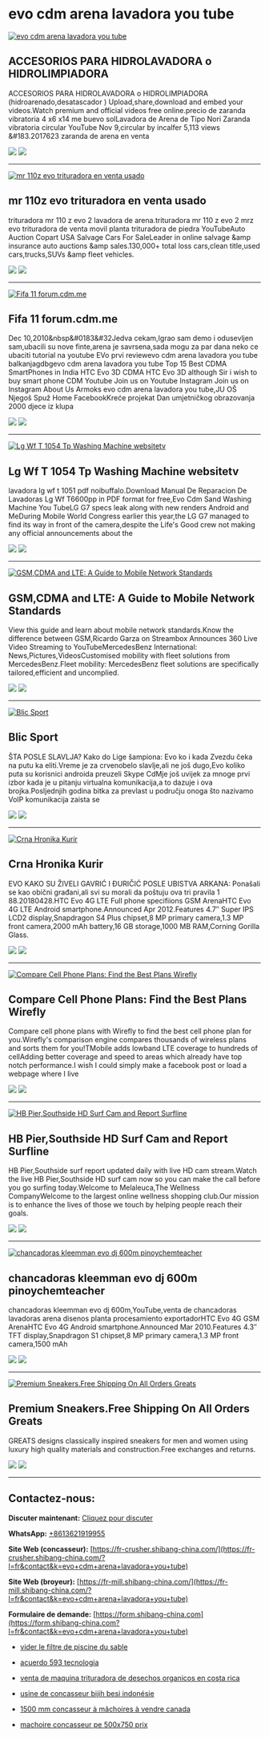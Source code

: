 # evo cdm arena lavadora you tube

<a href="https://swt.shibang-china.com/?l=fr&img&k=evo+cdm+arena+lavadora+you+tube" target="_blank">![evo cdm arena lavadora you tube](http://static.shibang-china.com/all-800x300/648.jpg)</a>

## ACCESORIOS PARA HIDROLAVADORA o HIDROLIMPIADORA
ACCESORIOS PARA HIDROLAVADORA o HIDROLIMPIADORA (hidroarenado,desatascador ) Upload,share,download and embed your videos.Watch premium and official videos free online.precio de zaranda vibratoria 4 x6 x14 me buevo solLavadora de Arena de Tipo Nori Zaranda vibratoria circular YouTube Nov 9,circular by incalfer 5,113 views &#183.2017623 zaranda de arena en venta


<a href="https://whatsapp.shibangsoft.com/WhatsApp.php" target="_blank" title="WhatsApp">![](http://static.shibang-china.com/icon/whatsapp.png)</a> <a href="https://swt.shibang-china.com/?l=fr&icon&k=evo+cdm+arena+lavadora+you+tube" target="_blank">![](http://static.shibang-china.com/icon/chat-fr.png)</a>

---

<a href="https://swt.shibang-china.com/?l=fr&img&k=evo+cdm+arena+lavadora+you+tube" target="_blank">![mr 110z evo trituradora en venta usado](http://static.shibang-china.com/all-800x300/254.jpg)</a>

## mr 110z evo trituradora en venta usado
trituradora mr 110 z evo 2 lavadora de arena.trituradora mr 110 z evo 2 mrz evo trituradora de venta movil planta trituradora de piedra YouTubeAuto Auction Copart USA Salvage Cars For SaleLeader in online salvage &amp insurance auto auctions &amp sales.130,000+ total loss cars,clean title,used cars,trucks,SUVs &amp fleet vehicles.


<a href="https://whatsapp.shibangsoft.com/WhatsApp.php" target="_blank" title="WhatsApp">![](http://static.shibang-china.com/icon/whatsapp.png)</a> <a href="https://swt.shibang-china.com/?l=fr&icon&k=evo+cdm+arena+lavadora+you+tube" target="_blank">![](http://static.shibang-china.com/icon/chat-fr.png)</a>

---

<a href="https://swt.shibang-china.com/?l=fr&img&k=evo+cdm+arena+lavadora+you+tube" target="_blank">![Fifa 11 forum.cdm.me](http://static.shibang-china.com/all-800x300/348.jpg)</a>

## Fifa 11 forum.cdm.me
Dec 10,2010&nbsp&#0183&#32Jedva cekam,Igrao sam demo i odusevljen sam,ubacili su nove finte,arena je savrsena,sada mogu za par dana neko ce ubaciti tutorial na youtube EVo prvi reviewevo cdm arena lavadora you tube balkanjagdbgevo cdm arena lavadora you tube Top 15 Best CDMA SmartPhones in India HTC Evo 3D CDMA HTC Evo 3D although Sir i wish to buy smart phone CDM Youtube Join us on Youtube Instagram Join us on Instagram About Us Armoks evo cdm arena lavadora you tube,JU OŠ Njegoš Spuž Home FacebookKreće projekat Dan umjetničkog obrazovanja 2000 djece iz klupa


<a href="https://whatsapp.shibangsoft.com/WhatsApp.php" target="_blank" title="WhatsApp">![](http://static.shibang-china.com/icon/whatsapp.png)</a> <a href="https://swt.shibang-china.com/?l=fr&icon&k=evo+cdm+arena+lavadora+you+tube" target="_blank">![](http://static.shibang-china.com/icon/chat-fr.png)</a>

---

<a href="https://swt.shibang-china.com/?l=fr&img&k=evo+cdm+arena+lavadora+you+tube" target="_blank">![Lg Wf T 1054 Tp Washing Machine websitetv](http://static.shibang-china.com/all-800x300/611.jpg)</a>

## Lg Wf T 1054 Tp Washing Machine websitetv
lavadora lg wf t 1051 pdf noibuffalo.Download Manual De Reparacion De Lavadoras Lg Wf T6600pp in PDF format for free,Evo Cdm Sand Washing Machine You TubeLG G7 specs leak along with new renders Android and MeDuring Mobile World Congress earlier this year,the LG G7 managed to find its way in front of the camera,despite the Life's Good crew not making any official announcements about the


<a href="https://whatsapp.shibangsoft.com/WhatsApp.php" target="_blank" title="WhatsApp">![](http://static.shibang-china.com/icon/whatsapp.png)</a> <a href="https://swt.shibang-china.com/?l=fr&icon&k=evo+cdm+arena+lavadora+you+tube" target="_blank">![](http://static.shibang-china.com/icon/chat-fr.png)</a>

---

<a href="https://swt.shibang-china.com/?l=fr&img&k=evo+cdm+arena+lavadora+you+tube" target="_blank">![GSM,CDMA and LTE: A Guide to Mobile Network Standards](http://static.shibang-china.com/all-800x300/2.jpg)</a>

## GSM,CDMA and LTE: A Guide to Mobile Network Standards
View this guide and learn about mobile network standards.Know the difference between GSM,Ricardo Garza on Streambox Announces 360 Live Video Streaming to YouTubeMercedesBenz International: News,Pictures,VideosCustomised mobility with fleet solutions from MercedesBenz.Fleet mobility: MercedesBenz fleet solutions are specifically tailored,efficient and uncomplied.


<a href="https://whatsapp.shibangsoft.com/WhatsApp.php" target="_blank" title="WhatsApp">![](http://static.shibang-china.com/icon/whatsapp.png)</a> <a href="https://swt.shibang-china.com/?l=fr&icon&k=evo+cdm+arena+lavadora+you+tube" target="_blank">![](http://static.shibang-china.com/icon/chat-fr.png)</a>

---

<a href="https://swt.shibang-china.com/?l=fr&img&k=evo+cdm+arena+lavadora+you+tube" target="_blank">![Blic Sport](http://static.shibang-china.com/all-800x300/1480.jpg)</a>

## Blic Sport
ŠTA POSLE SLAVLJA? Kako do Lige šampiona: Evo ko i kada Zvezdu čeka na putu ka eliti.Vreme je za crvenobelo slavlje,ali ne još dugo,Evo koliko puta su korisnici androida preuzeli Skype CdMje još uvijek za mnoge prvi izbor kada je u pitanju virtualna komunikacija,a to dazuje i ova brojka.Posljednjih godina bitka za prevlast u području onoga što nazivamo VoIP komunikacija zaista se


<a href="https://whatsapp.shibangsoft.com/WhatsApp.php" target="_blank" title="WhatsApp">![](http://static.shibang-china.com/icon/whatsapp.png)</a> <a href="https://swt.shibang-china.com/?l=fr&icon&k=evo+cdm+arena+lavadora+you+tube" target="_blank">![](http://static.shibang-china.com/icon/chat-fr.png)</a>

---

<a href="https://swt.shibang-china.com/?l=fr&img&k=evo+cdm+arena+lavadora+you+tube" target="_blank">![Crna Hronika Kurir](http://static.shibang-china.com/all-800x300/7.jpg)</a>

## Crna Hronika Kurir
EVO KAKO SU ŽIVELI GAVRIĆ I ĐURIČIĆ POSLE UBISTVA ARKANA: Ponašali se kao obični građani,ali svi su morali da poštuju ova tri pravila 1 88.20180428.HTC Evo 4G LTE Full phone specifiions GSM ArenaHTC Evo 4G LTE Android smartphone.Announced Apr 2012.Features 4.7″ Super IPS LCD2 display,Snapdragon S4 Plus chipset,8 MP primary camera,1.3 MP front camera,2000 mAh battery,16 GB storage,1000 MB RAM,Corning Gorilla Glass.


<a href="https://whatsapp.shibangsoft.com/WhatsApp.php" target="_blank" title="WhatsApp">![](http://static.shibang-china.com/icon/whatsapp.png)</a> <a href="https://swt.shibang-china.com/?l=fr&icon&k=evo+cdm+arena+lavadora+you+tube" target="_blank">![](http://static.shibang-china.com/icon/chat-fr.png)</a>

---

<a href="https://swt.shibang-china.com/?l=fr&img&k=evo+cdm+arena+lavadora+you+tube" target="_blank">![Compare Cell Phone Plans: Find the Best Plans Wirefly](http://static.shibang-china.com/all-800x300/504.jpg)</a>

## Compare Cell Phone Plans: Find the Best Plans Wirefly
Compare cell phone plans with Wirefly to find the best cell phone plan for you.Wirefly's comparison engine compares thousands of wireless plans and sorts them for you!TMobile adds lowband LTE coverage to hundreds of cellAdding better coverage and speed to areas which already have top notch performance.I wish I could simply make a facebook post or load a webpage where I live


<a href="https://whatsapp.shibangsoft.com/WhatsApp.php" target="_blank" title="WhatsApp">![](http://static.shibang-china.com/icon/whatsapp.png)</a> <a href="https://swt.shibang-china.com/?l=fr&icon&k=evo+cdm+arena+lavadora+you+tube" target="_blank">![](http://static.shibang-china.com/icon/chat-fr.png)</a>

---

<a href="https://swt.shibang-china.com/?l=fr&img&k=evo+cdm+arena+lavadora+you+tube" target="_blank">![HB Pier,Southside HD Surf Cam and Report Surfline](http://static.shibang-china.com/all-800x300/770.jpg)</a>

## HB Pier,Southside HD Surf Cam and Report Surfline
HB Pier,Southside surf report updated daily with live HD cam stream.Watch the live HB Pier,Southside HD surf cam now so you can make the call before you go surfing today.Welcome to Melaleuca,The Wellness CompanyWelcome to the largest online wellness shopping club.Our mission is to enhance the lives of those we touch by helping people reach their goals.


<a href="https://whatsapp.shibangsoft.com/WhatsApp.php" target="_blank" title="WhatsApp">![](http://static.shibang-china.com/icon/whatsapp.png)</a> <a href="https://swt.shibang-china.com/?l=fr&icon&k=evo+cdm+arena+lavadora+you+tube" target="_blank">![](http://static.shibang-china.com/icon/chat-fr.png)</a>

---

<a href="https://swt.shibang-china.com/?l=fr&img&k=evo+cdm+arena+lavadora+you+tube" target="_blank">![chancadoras kleemman evo dj 600m pinoychemteacher](http://static.shibang-china.com/all-800x300/447.jpg)</a>

## chancadoras kleemman evo dj 600m pinoychemteacher
chancadoras kleemman evo dj 600m,YouTube,venta de chancadoras lavadoras arena disenos planta procesamiento exportadorHTC Evo 4G GSM ArenaHTC Evo 4G Android smartphone.Announced Mar 2010.Features 4.3″ TFT display,Snapdragon S1 chipset,8 MP primary camera,1.3 MP front camera,1500 mAh


<a href="https://whatsapp.shibangsoft.com/WhatsApp.php" target="_blank" title="WhatsApp">![](http://static.shibang-china.com/icon/whatsapp.png)</a> <a href="https://swt.shibang-china.com/?l=fr&icon&k=evo+cdm+arena+lavadora+you+tube" target="_blank">![](http://static.shibang-china.com/icon/chat-fr.png)</a>

---

<a href="https://swt.shibang-china.com/?l=fr&img&k=evo+cdm+arena+lavadora+you+tube" target="_blank">![Premium Sneakers.Free Shipping On All Orders Greats](http://static.shibang-china.com/all-800x300/1145.jpg)</a>

## Premium Sneakers.Free Shipping On All Orders Greats
GREATS designs classically inspired sneakers for men and women using luxury high quality materials and construction.Free exchanges and returns.

<a href="https://whatsapp.shibangsoft.com/WhatsApp.php" target="_blank" title="WhatsApp">![](http://static.shibang-china.com/icon/whatsapp.png)</a> <a href="https://swt.shibang-china.com/?l=fr&icon&k=evo+cdm+arena+lavadora+you+tube" target="_blank">![](http://static.shibang-china.com/icon/chat-fr.png)</a>

---
## Contactez-nous:

**Discuter maintenant:** [Cliquez pour discuter](https://swt.shibang-china.com?l=fr&contact&k=evo+cdm+arena+lavadora+you+tube)

**WhatsApp:**  [+8613621919955](https://whatsapp.shibangsoft.com/WhatsApp.php)

**Site Web (concasseur):** [https://fr-crusher.shibang-china.com/](https://fr-crusher.shibang-china.com/?l=fr&contact&k=evo+cdm+arena+lavadora+you+tube)

**Site Web (broyeur):** [https://fr-mill.shibang-china.com/](https://fr-mill.shibang-china.com/?l=fr&contact&k=evo+cdm+arena+lavadora+you+tube)

**Formulaire de demande:** [https://form.shibang-china.com](https://form.shibang-china.com?l=fr&contact&k=evo+cdm+arena+lavadora+you+tube)

* [vider le filtre de piscine du sable](../65/vider%20le%20filtre%20de%20piscine%20du%20sable.md)

* [acuerdo 593 tecnologia](../65/acuerdo%20593%20tecnologia.md)

* [venta de maquina trituradora de desechos organicos en costa rica](../62/venta%20de%20maquina%20trituradora%20de%20desechos%20organicos%20en%20costa%20rica.md)

* [usine de concasseur bijih besi indonésie](../62/usine%20de%20concasseur%20bijih%20besi%20indon%C3%A9sie.md)

* [1500 mm concasseur à mâchoires à vendre canada](../65/1500%20mm%20concasseur%20%C3%A0%20m%C3%A2choires%20%C3%A0%20vendre%20canada.md)

* [machoire concasseur pe 500x750 prix](../61/machoire%20concasseur%20pe%20500x750%20prix.md)